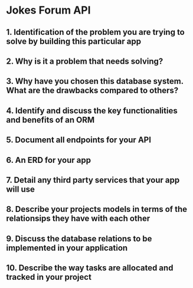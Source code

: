# Jokes Forum API

## 1. Identification of the problem you are trying to solve by building this particular app


## 2. Why is it a problem that needs solving?


## 3. Why have you chosen this database system. What are the drawbacks compared to others?


## 4. Identify and discuss the key functionalities and benefits of an ORM


## 5. Document all endpoints for your API


## 6. An ERD for your app


## 7. Detail any third party services that your app will use


## 8. Describe your projects models in terms of the relationsips they have with each other


## 9. Discuss the database relations to be implemented in your application


## 10. Describe the way tasks are allocated and tracked in  your project 